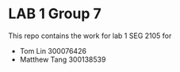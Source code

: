 # LAB 1 Group 7

This repo contains the work for lab 1 SEG 2105 for
- Tom Lin 300076426
- Matthew Tang 300138539

